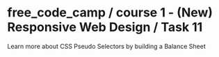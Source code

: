 # free_code_camp / course 1 - (New) Responsive Web Design / Task 11
Learn more about CSS Pseudo Selectors by building a Balance Sheet
